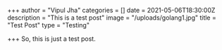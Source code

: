 +++
author = "Vipul Jha"
categories = []
date = 2021-05-06T18:30:00Z
description = "This is a test post"
image = "/uploads/golang1.jpg"
title = "Test Post"
type = "Testing"

+++
So, this is just a test post.